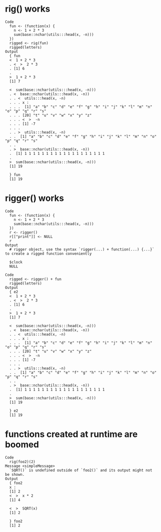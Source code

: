 # rig() works

    Code
      fun <- (function(x) {
        n <- 1 + 2 * 3
        sum(base::nchar(utils:::head(x, -n)))
      })
      rigged <- rig(fun)
      rigged(letters)
    Output
      { fun
      <  1 + 2 * 3
      . <  >  2 * 3
      . [1] 6
      . 
      >  1 + 2 * 3
      [1] 7
      
      <  sum(base::nchar(utils:::head(x, -n)))
      . <  base::nchar(utils:::head(x, -n))
      . . <  utils:::head(x, -n)
      . . . x :
      . . .  [1] "a" "b" "c" "d" "e" "f" "g" "h" "i" "j" "k" "l" "m" "n" "o" "p" "q" "r" "s"
      . . . [20] "t" "u" "v" "w" "x" "y" "z"
      . . . <  >  -n
      . . . [1] -7
      . . . 
      . . >  utils:::head(x, -n)
      . .  [1] "a" "b" "c" "d" "e" "f" "g" "h" "i" "j" "k" "l" "m" "n" "o" "p" "q" "r" "s"
      . . 
      . >  base::nchar(utils:::head(x, -n))
      .  [1] 1 1 1 1 1 1 1 1 1 1 1 1 1 1 1 1 1 1 1
      . 
      >  sum(base::nchar(utils:::head(x, -n)))
      [1] 19
      
      } fun
      [1] 19

# rigger() works

    Code
      fun <- (function(x) {
        n <- 1 + 2 * 3
        sum(base::nchar(utils:::head(x, -n)))
      })
      r <- rigger()
      r[["print"]] <- NULL
      r
    Output
      # rigger object, use the syntax `rigger(...) + function(...) {...}` to create a rigged function conveniently
      
      $clock
      NULL
      
    Code
      rigged <- rigger() + fun
      rigged(letters)
    Output
      { e2
      <  1 + 2 * 3
      . <  >  2 * 3
      . [1] 6
      . 
      >  1 + 2 * 3
      [1] 7
      
      <  sum(base::nchar(utils:::head(x, -n)))
      . <  base::nchar(utils:::head(x, -n))
      . . <  utils:::head(x, -n)
      . . . x :
      . . .  [1] "a" "b" "c" "d" "e" "f" "g" "h" "i" "j" "k" "l" "m" "n" "o" "p" "q" "r" "s"
      . . . [20] "t" "u" "v" "w" "x" "y" "z"
      . . . <  >  -n
      . . . [1] -7
      . . . 
      . . >  utils:::head(x, -n)
      . .  [1] "a" "b" "c" "d" "e" "f" "g" "h" "i" "j" "k" "l" "m" "n" "o" "p" "q" "r" "s"
      . . 
      . >  base::nchar(utils:::head(x, -n))
      .  [1] 1 1 1 1 1 1 1 1 1 1 1 1 1 1 1 1 1 1 1
      . 
      >  sum(base::nchar(utils:::head(x, -n)))
      [1] 19
      
      } e2
      [1] 19

# functions created at runtime are boomed

    Code
      rig(foo2)(2)
    Message <simpleMessage>
      `SQRT()` is undefined outside of `foo2()` and its output might not be shown.
    Output
      { foo2
      x :
      [1] 2
      <  >  x * 2
      [1] 4
      
      <  >  SQRT(x)
      [1] 2
      
      } foo2
      [1] 2


